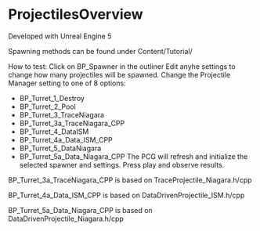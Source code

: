 # ProjectilesOverview

Developed with Unreal Engine 5

Spawning methods can be found under Content/Tutorial/

How to test:
Click on BP_Spawner in the outliner
Edit anyhe settings to change how many projectiles will be spawned.
Change the Projectile Manager setting to one of 8 options:
* BP_Turret_1_Destroy
* BP_Turret_2_Pool
* BP_Turret_3_TraceNiagara
* BP_Turret_3a_TraceNiagara_CPP
* BP_Turret_4_DataISM
* BP_Turret_4a_Data_ISM_CPP
* BP_Turret_5_DataNiagara
* BP_Turret_5a_Data_Niagara_CPP
The PCG will refresh and initialize the selected spawner and settings.
Press play and observe results.

BP_Turret_3a_TraceNiagara_CPP is based on TraceProjectile_Niagara.h/cpp

BP_Turret_4a_Data_ISM_CPP is based on DataDrivenProjectile_ISM.h/cpp

BP_Turret_5a_Data_Niagara_CPP is based on DataDrivenProjectile_Niagara.h/cpp
